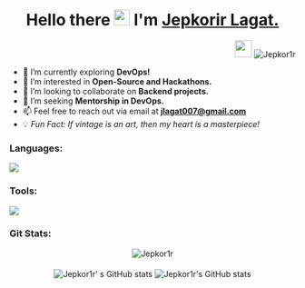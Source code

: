<h1 align="center">
  Hello there
  <img
    src="https://media.giphy.com/media/hvRJCLFzcasrR4ia7z/giphy.gif"
    width="28"
  />
  I'm <a href="https://x.com/jepkor1r">Jepkorir Lagat.</a>
</h1>



<p align="right">
  <img src="https://media.giphy.com/media/WUlplcMpOCEmTGBtBW/giphy.gif" width="30">
  <img src="https://komarev.com/ghpvc/?username=Jepkor1r&label=Profile%20views&color=0e75b6&style=flat" alt="Jepkor1r" />
</p>


- 🌱 I’m currently exploring **DevOps!** 
- 👀 I’m interested in **Open-Source and Hackathons.**
- 💞️ I’m looking to collaborate on **Backend projects.**
- 🤝 I’m seeking **Mentorship in DevOps.**
- 📫 Feel free to reach out via email at **jlagat007@gmail.com**
- 💡 *Fun Fact: If vintage is an art, then my heart is a masterpiece!*

<h3 align="left">Languages:</h3>
<div align="left"> <img src="https://skillicons.dev/icons?i=c,python,js,css,html,django,flask" /> </div> 
<h3 align="left">Tools:</h3>
<div align="left"> <img src="https://skillicons.dev/icons?i=nginx,mysql,redis,linux,git,docker,postman" /> </div>

<h3>Git Stats:</h3>

<div align="center">
<img src="https://github-readme-streak-stats-beta-two.vercel.app/?user=Jepkor1r&theme=algolia" alt="Jepkor1r">
</div>

<br>

<div align="center">
<img align="center" src="https://github-readme-stats.vercel.app/api?username=Jepkor1r&theme=algolia&show_icons=true&include_all_commits=true&hide_border=true" alt="Jepkor1r' s GitHub stats" />  <img align="center" src="https://github-readme-stats.vercel.app/api/top-langs/?username=Jepkor1r&theme=algolia&langs_count=8&layout=compact&hide_border=true" alt="Jepkor1r's GitHub stats" /> 
</div>



<!---
Jepkor1r/Jepkor1r is a ✨ special ✨ repository because its `README.md` (this file) appears on your GitHub profile.
You can click the Preview link to take a look at your changes.
--->

